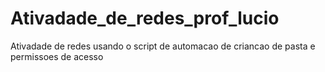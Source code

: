 # Ativadade_de_redes_prof_lucio
Ativadade de redes usando o script de automacao de criancao de pasta e permissoes de acesso
